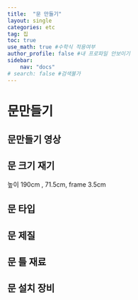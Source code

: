 ```yaml
---
title:  "문 만들기"
layout: single
categories: etc
tag: 집
toc: true
use_math: true #수학식 적용여부
author_profile: false #내 프로파일 안보이기
sidebar:
    nav: "docs" 
# search: false #검색불가
---
```

# 문만들기
## 문만들기 영상

## 문 크기 재기
높이 190cm , 71.5cm, frame 3.5cm
## 문 타입
## 문 제질
## 문 틀 재료
## 문 설치 장비